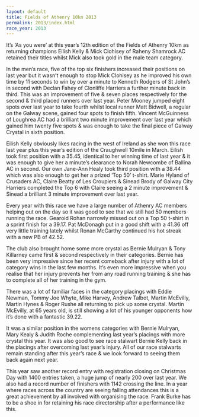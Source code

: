 ```yaml
---
layout: default
title: Fields of Athenry 10km 2013
permalink: 2013/index.html
race_year: 2013
---
```


It’s ‘As you were’ at this year’s 12th edition of the Fields of Athenry 10km as returning champions Eilish Kelly & Mick Clohisey of Raheny Shamrock AC retained their titles whilst Mick also took gold in the male team category.

In the men’s race, five of the top six finishers increased their positions on last year but it wasn’t enough to stop Mick Clohisey as he improved his own time by 11 seconds to win by over a minute to Kenneth Rodgers of St John’s in second with Declan Fahey of Clonliffe Harriers a further minute back in third. This was an improvement of five & seven places respectively for the second & third placed runners over last year. Peter Mooney jumped eight spots over last year to take fourth whilst local runner Matt Bidwell, a regular on the Galway scene, gained four spots to finish fifth. Vincent McGuinness of Loughrea AC had a brilliant two minute improvement over last year which gained him twenty five spots & was enough to take the final piece of Galway Crystal in sixth position.

Eilish Kelly obviously likes racing in the west of Ireland as she won this race last year plus this year’s edition of the Craughwell 10mile in March. Eilish took first position with a 35.45, identical to her winning time of last year & it was enough to give her a minute’s clearance to Norah Newcombe of Ballina AC in second. Our own Jane-Ann Healy took third position with a 38.44 which was also enough to get her a prized ‘Top 50’ t-shirt. Marie Hyland of Crusaders AC, Claire Beatty of Les Croupiers & Sinead Brody of Galway City Harriers completed the Top 6 with Claire seeing a 2 minute improvement & Sinead a brilliant 3 minute improvement over last year.

Every year with this race we have a large number of Athenry AC members helping out on the day so it was good to see that we still had 50 members running the race. Gearoid Rohan narrowly missed out on a Top 50 t-shirt in a sprint finish for a 39.17. Pat McDonagh put in a good shift with a 41.36 off very little training lately whilst Ronan McCarthy continued his hot streak with a new PB of 42.52.

The club also brought home some more crystal as Bernie Mulryan & Tony Killarney came first & second respectively in their categories. Bernie has been very impressive since her recent comeback after injury with a lot of category wins in the last few months. It’s even more impressive when you realise that her injury prevents her from any road running training & she has to complete all of her training in the gym.

There was a lot of familiar faces in the category placings with Eddie Newman, Tommy Joe Whyte, Mike Harvey, Andrew Talbot, Martin McEvilly, Martin Hynes & Roger Rushe all returning to pick up some crystal. Martin McEvilly, at 65 years old, is still showing a lot of his younger opponents how it’s done with a fantastic 39.22.

It was a similar position in the womens categories with Bernie Mulryan, Mary Kealy & Judith Roche complementing last year’s placings with more crystal this year. It was also good to see race stalwart Bernie Kelly back in the placings after overcoming last year’s injury. All of our race stalwarts remain standing after this year’s race & we look forward to seeing them back again next year.

This year saw another record entry with registration closing on Christmas Day with 1400 entries taken, a huge jump of nearly 200 over last year. We also had a record number of finishers with 1142 crossing the line. In a year where races across the country are seeing falling attendances this is a great achievement by all involved with organising the race. Frank Burke has to be a shoe in for retaining his race directorship after a performance like this.

